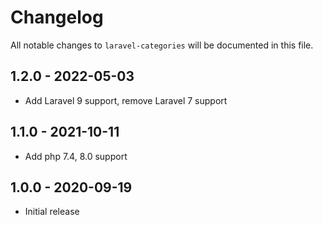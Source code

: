 # Changelog

All notable changes to `laravel-categories` will be documented in this file.

## 1.2.0 - 2022-05-03
- Add Laravel 9 support, remove Laravel 7 support
## 1.1.0 - 2021-10-11
- Add php 7.4, 8.0 support

## 1.0.0 - 2020-09-19
- Initial release
